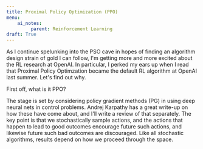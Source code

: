 ```yaml
---
title: Proximal Policy Optimization (PPO)
menu:
    ai_notes:
         parent: Reinforcement Learning
draft: True
---
```


As I continue spelunking into the PSO cave in hopes of finding an
algorithm design strain of gold I can follow, I'm getting more and more
excited about the RL research at OpenAI. In particular, I perked my ears
up when I read that Proximal Policy Optimzation became the default RL
algorithm at OpenAI last summer. Let's find out why.

First off, what is it PPO?

The stage is set by considering policy gradient methods (PG) in using
deep neural nets in control problems.  Andrej Karpathy has a great
write-up on how these have come about, and I'll write a review of that
separately. The key point is that we stochastically sample actions, and
the actions that happen to lead to good outcomes encourage future such
actions, and likewise future such bad outcomes are discouraged. Like all
stochastic algorithms, results depend on how we proceed through the
space. 
